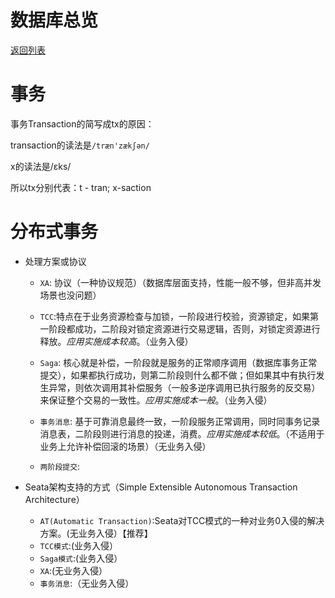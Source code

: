 # 数据库总览

[返回列表](https://github.com/EmonCodingBackEnd/backend-tutorial)

# 事务

事务Transaction的简写成tx的原因：

transaction的读法是`/træn'zækʃən/`

x的读法是/ɛks/

所以tx分别代表：t - tran; x-saction

# 分布式事务

- 处理方案或协议

  - `XA`: 协议（一种协议规范）（数据库层面支持，性能一般不够，但非高并发场景也没问题）
  - `TCC`:特点在于业务资源检查与加锁，一阶段进行校验，资源锁定，如果第一阶段都成功，二阶段对锁定资源进行交易逻辑，否则，对锁定资源进行释放。*应用实施成本较高*。（业务入侵）
  - `Saga`: 核心就是补偿，一阶段就是服务的正常顺序调用（数据库事务正常提交），如果都执行成功，则第二阶段则什么都不做；但如果其中有执行发生异常，则依次调用其补偿服务（一般多逆序调用已执行服务的反交易）来保证整个交易的一致性。*应用实施成本一般*。（业务入侵）

  - `事务消息`: 基于可靠消息最终一致，一阶段服务正常调用，同时同事务记录消息表，二阶段则进行消息的投递，消费。*应用实施成本较低*。（不适用于业务上允许补偿回滚的场景）（无业务入侵）
  - `两阶段提交`:

- Seata架构支持的方式（Simple Extensible Autonomous Transaction Architecture）

  - `AT(Automatic Transaction)`:Seata对TCC模式的一种对业务0入侵的解决方案。(无业务入侵）【推荐】
  - `TCC模式`:(业务入侵）
  - `Saga模式`:(业务入侵）
  - `XA`:(无业务入侵）
  - `事务消息`:（无业务入侵）